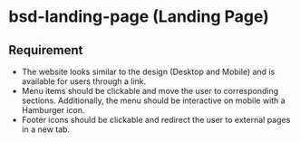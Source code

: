 # bsd-landing-page (Landing Page)

## Requirement

* The website looks similar to the design (Desktop and Mobile) and is available for users through a link.
* Menu items should be clickable and move the user to corresponding sections. Additionally, the menu should be interactive on mobile with a Hamburger icon.
* Footer icons should be clickable and redirect the user to external pages in a new tab.